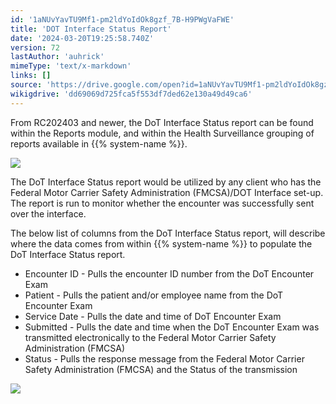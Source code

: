 ```yaml
---
id: '1aNUvYavTU9Mf1-pm2ldYoIdOk8gzf_7B-H9PWgVaFWE'
title: 'DOT Interface Status Report'
date: '2024-03-20T19:25:58.740Z'
version: 72
lastAuthor: 'auhrick'
mimeType: 'text/x-markdown'
links: []
source: 'https://drive.google.com/open?id=1aNUvYavTU9Mf1-pm2ldYoIdOk8gzf_7B-H9PWgVaFWE'
wikigdrive: 'dd69069d725fca5f553df7ded62e130a49d49ca6'
---
```

From RC202403 and newer, the DoT Interface Status report can be found within the Reports module, and within the Health Surveillance grouping of reports available in {{% system-name %}}.

![](../dot-interface-status-report.assets/1e633f6b4044b608a8cb6ae89c334ba6.png)

The DoT Interface Status report would be utilized by any client who has the Federal Motor Carrier Safety Administration (FMCSA)/DOT Interface set-up. The report is run to monitor whether the encounter was successfully sent over the interface.

The below list of columns from the DoT Interface Status report, will describe where the data comes from within {{% system-name %}} to populate the DoT Interface Status report.

* Encounter ID - Pulls the encounter ID number from the DoT Encounter Exam
* Patient -  Pulls the patient and/or employee name from the DoT Encounter Exam
* Service Date - Pulls the date and time of DoT Encounter Exam
* Submitted - Pulls the date and time when the DoT Encounter Exam was transmitted electronically to the Federal Motor Carrier Safety Administration (FMCSA)
* Status - Pulls the response message from the Federal Motor Carrier Safety Administration (FMCSA) and the Status of the transmission

![](../dot-interface-status-report.assets/56954026d61698017f56dcb36bd33d4b.png)
